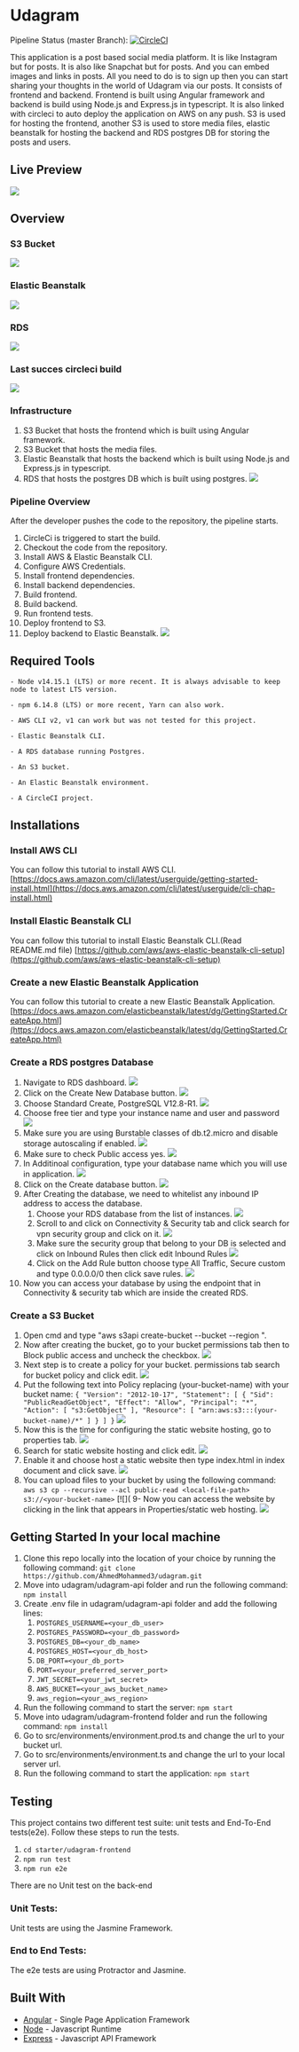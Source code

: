# Udagram
Pipeline Status (master Branch): [![CircleCI](https://circleci.com/gh/AhmedMohammed3/udagram/tree/master.svg?style=shield)](https://circleci.com/gh/AhmedMohammed3/udagram/?branch=master)

This application is a post based social media platform. It is like Instagram but for posts. It is also like Snapchat but for posts. And you can embed images and links in posts. All you need to do is to sign up then you can start sharing your thoughts in the world of Udagram via our posts. It consists of frontend and backend. Frontend is built using Angular framework and backend is build using Node.js and Express.js in typescript. It is also linked with circleci to auto deploy the application on AWS on any push. S3 is used for hosting the frontend, another S3 is used to store media files, elastic beanstalk for hosting the backend and RDS postgres DB for storing the posts and users.

## Live Preview
[![](https://github.com/AhmedMohammed3/udagram/blob/master/documentation/udagram-front.PNG)](http://ahassan-udagram-frontend.s3-website-us-east-1.amazonaws.com/)<br>

## Overview

### S3 Bucket

[![](https://github.com/AhmedMohammed3/udagram/blob/master/documentation/s3-running.PNG)](https://github.com/AhmedMohammed3/udagram/blob/master/documentation/s3-running.PNG)<br>

### Elastic Beanstalk

[![](https://github.com/AhmedMohammed3/udagram/blob/master/documentation/eb-running.PNG)](https://github.com/AhmedMohammed3/udagram/blob/master/documentation/eb-running.PNG)<br>

### RDS

[![](https://github.com/AhmedMohammed3/udagram/blob/master/documentation/rds-running.PNG)](https://github.com/AhmedMohammed3/udagram/blob/master/documentation/rds-running.PNG)<br>

### Last succes circleci build

[![](https://github.com/AhmedMohammed3/udagram/blob/master/documentation/circleci-pipeline.PNG)](https://github.com/AhmedMohammed3/udagram/blob/master/documentation/circleci-pipeline.PNG)<br>

### Infrastructure
1. S3 Bucket that hosts the frontend which is built using Angular framework.
2. S3 Bucket that hosts the media files.
3. Elastic Beanstalk that hosts the backend which is built using Node.js and Express.js in typescript.
4. RDS that hosts the postgres DB which is built using postgres.
[![](https://github.com/AhmedMohammed3/udagram/blob/master/documentation/infrastructure.png)](https://github.com/AhmedMohammed3/udagram/blob/master/documentation/infrastructure.png)<br>
### Pipeline Overview
After the developer pushes the code to the repository, the pipeline starts.
1. CircleCi is triggered to start the build.
2. Checkout the code from the repository.
3. Install AWS & Elastic Beanstalk CLI.
4. Configure AWS Credentials.
5. Install frontend dependencies.
6. Install backend dependencies.
5. Build frontend.
6. Build backend.
7. Run frontend tests.
8. Deploy frontend to S3.
9. Deploy backend to Elastic Beanstalk.
[![](https://github.com/AhmedMohammed3/udagram/blob/master/documentation/aws-pipeline.png)](https://github.com/AhmedMohammed3/udagram/blob/master/documentation/aws-pipeline.png)<br>
## Required Tools

```
- Node v14.15.1 (LTS) or more recent. It is always advisable to keep node to latest LTS version.

- npm 6.14.8 (LTS) or more recent, Yarn can also work.

- AWS CLI v2, v1 can work but was not tested for this project.

- Elastic Beanstalk CLI.

- A RDS database running Postgres.

- An S3 bucket.

- An Elastic Beanstalk environment.

- A CircleCI project.

```

## Installations

### Install AWS CLI

You can follow this tutorial to install AWS CLI.
[https://docs.aws.amazon.com/cli/latest/userguide/getting-started-install.html](https://docs.aws.amazon.com/cli/latest/userguide/cli-chap-install.html)<br>
### Install Elastic Beanstalk CLI

You can follow this tutorial to install Elastic Beanstalk CLI.(Read README.md file)
[https://github.com/aws/aws-elastic-beanstalk-cli-setup](https://github.com/aws/aws-elastic-beanstalk-cli-setup)<br>
### Create a new Elastic Beanstalk Application

You can follow this tutorial to create a new Elastic Beanstalk Application.
[https://docs.aws.amazon.com/elasticbeanstalk/latest/dg/GettingStarted.CreateApp.html](https://docs.aws.amazon.com/elasticbeanstalk/latest/dg/GettingStarted.CreateApp.html)<br>
### Create a RDS postgres Database

1. Navigate to RDS dashboard.
[![](https://github.com/AhmedMohammed3/udagram/blob/master/documentation/rds-1.png)](https://github.com/AhmedMohammed3/udagram/blob/master/documentation/rds-1.png)<br>
2. Click on the Create New Database button.
[![](https://github.com/AhmedMohammed3/udagram/blob/master/documentation/rds-2.png)](https://github.com/AhmedMohammed3/udagram/blob/master/documentation/rds-2.png)<br>
3. Choose Standard Create, PostgreSQL V12.8-R1.
[![](https://github.com/AhmedMohammed3/udagram/blob/master/documentation/rds-3.png)](https://github.com/AhmedMohammed3/udagram/blob/master/documentation/rds-3.png)<br>
4. Choose free tier and type your instance name and user and password
[![](https://github.com/AhmedMohammed3/udagram/blob/master/documentation/rds-4.png)](https://github.com/AhmedMohammed3/udagram/blob/master/documentation/rds-4.png)<br>
5. Make sure you are using Burstable classes of db.t2.micro and disable storage autoscaling if enabled.
[![](https://github.com/AhmedMohammed3/udagram/blob/master/documentation/rds-5.png)](https://github.com/AhmedMohammed3/udagram/blob/master/documentation/rds-5.png)<br>
6. Make sure to check Public access yes.
[![](https://github.com/AhmedMohammed3/udagram/blob/master/documentation/rds-6.png)](https://github.com/AhmedMohammed3/udagram/blob/master/documentation/rds-6.png)<br>
7. In Additinoal configuration, type your database name which you will use in application.
[![](https://github.com/AhmedMohammed3/udagram/blob/master/documentation/rds-7.png)](https://github.com/AhmedMohammed3/udagram/blob/master/documentation/rds-7.png)<br>
8. Click on the Create database button.
[![](https://github.com/AhmedMohammed3/udagram/blob/master/documentation/rds-8.png)](https://github.com/AhmedMohammed3/udagram/blob/master/documentation/rds-8.png)<br>
9. After Creating the database, we need to whitelist any inbound IP address to access the database.
    1. Choose your RDS database from the list of instances.
    [![](https://github.com/AhmedMohammed3/udagram/blob/master/documentation/rds-9.png)](https://github.com/AhmedMohammed3/udagram/blob/master/documentation/rds-9.png)<br>
    2. Scroll to and click on Connectivity & Security tab and click search for vpn security group and click on it.
    [![](https://github.com/AhmedMohammed3/udagram/blob/master/documentation/rds-10.png)](https://github.com/AhmedMohammed3/udagram/blob/master/documentation/rds-10.png)<br>
    3. Make sure the security group that belong to your DB is selected and click on Inbound Rules then click edit Inbound Rules
    [![](https://github.com/AhmedMohammed3/udagram/blob/master/documentation/rds-11.png)](https://github.com/AhmedMohammed3/udagram/blob/master/documentation/rds-11.png)<br>
    4. Click on the Add Rule button choose type All Traffic, Secure custom and type 0.0.0.0/0 then click save rules.
    [![](https://github.com/AhmedMohammed3/udagram/blob/master/documentation/rds-12.png)](https://github.com/AhmedMohammed3/udagram/blob/master/documentation/rds-12.png)<br>
10. Now you can access your database by using the endpoint that in Connectivity & security tab which are inside the created RDS.

### Create a S3 Bucket

1. Open cmd and type "aws s3api create-bucket --bucket <your-bucket-name> --region <your-region>".
2. Now after creating the bucket, go to your bucket permissions tab then to Block public access and uncheck the checkbox.
[![](https://github.com/AhmedMohammed3/udagram/blob/master/documentation/s3-1.png)](https://github.com/AhmedMohammed3/udagram/blob/master/documentation/s3-1.png)
3. Next step is to create a policy for your bucket. permissions tab search for bucket policy and click edit.
[![](https://github.com/AhmedMohammed3/udagram/blob/master/documentation/s3-2.png)](https://github.com/AhmedMohammed3/udagram/blob/master/documentation/s3-2.png)
4. Put the following text into Policy replacing (your-bucket-name) with your bucket name:
`{ "Version": "2012-10-17", "Statement": [ { "Sid": "PublicReadGetObject", "Effect": "Allow", "Principal": "*", "Action": [ "s3:GetObject" ], "Resource": [ "arn:aws:s3:::(your-bucket-name)/*" ] } ] }`
[![](https://github.com/AhmedMohammed3/udagram/blob/master/documentation/s3-3.png)](https://github.com/AhmedMohammed3/udagram/blob/master/documentation/s3-3.png)
5. Now this is the time for configuring the static website hosting, go to properties tab.
[![](https://github.com/AhmedMohammed3/udagram/blob/master/documentation/s3-4.png)](https://github.com/AhmedMohammed3/udagram/blob/master/documentation/s3-4.png)
6. Search for static website hosting and click edit.
[![](https://github.com/AhmedMohammed3/udagram/blob/master/documentation/s3-5.png)](https://github.com/AhmedMohammed3/udagram/blob/master/documentation/s3-5.png)
7. Enable it and choose host a static website then type index.html in index document and click save.
[![](https://github.com/AhmedMohammed3/udagram/blob/master/documentation/s3-6.png)](https://github.com/AhmedMohammed3/udagram/blob/master/documentation/s3-6.png)
8. You can upload files to your bucket by using the following command:
`aws s3 cp --recursive --acl public-read <local-file-path> s3://<your-bucket-name>`
[![](
9- Now you can access the website by clicking in the link that appears in Properties/static web hosting.
[![](https://github.com/AhmedMohammed3/udagram/blob/master/documentation/s3-7.png)](https://github.com/AhmedMohammed3/udagram/blob/master/documentation/s3-7.png)

## Getting Started In your local machine

1. Clone this repo locally into the location of your choice by running the following command: `git clone https://github.com/AhmedMohammed3/udagram.git`
2. Move into udagram/udagram-api folder and run the following command: `npm install`
3. Create .env file in udagram/udagram-api folder and add the following lines:
   1. `POSTGRES_USERNAME=<your_db_user>`
   2. `POSTGRES_PASSWORD=<your_db_password>`
   3. `POSTGRES_DB=<your_db_name>`
   4. `POSTGRES_HOST=<your_db_host>`
   5. `DB_PORT=<your_db_port>`
   6. `PORT=<your_preferred_server_port>`
   7. `JWT_SECRET=<your_jwt_secret>`
   8. `AWS_BUCKET=<your_aws_bucket_name>`
   9. `aws_region=<your_aws_region>`
4. Run the following command to start the server: `npm start`
5. Move into udagram/udagram-frontend folder and run the following command: `npm install`
6. Go to src/environments/environment.prod.ts and change the url to your bucket url.
7. Go to src/environments/environment.ts and change the url to your local server url.
8. Run the following command to start the application: `npm start`

## Testing

This project contains two different test suite: unit tests and End-To-End tests(e2e). Follow these steps to run the tests.

1. `cd starter/udagram-frontend`
1. `npm run test`
1. `npm run e2e`

There are no Unit test on the back-end

### Unit Tests:

Unit tests are using the Jasmine Framework.

### End to End Tests:

The e2e tests are using Protractor and Jasmine.

## Built With

- [Angular](https://angular.io/) - Single Page Application Framework
- [Node](https://nodejs.org) - Javascript Runtime
- [Express](https://expressjs.com/) - Javascript API Framework
